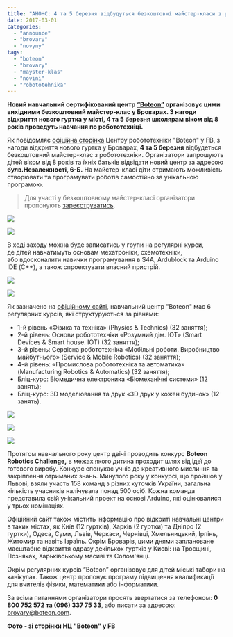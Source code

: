 ```yaml
---
title: "АНОНС: 4 та 5 березня відбудуться безкоштовні майстер-класи з робототехніки від центру \"BOTEON\""
date: 2017-03-01
categories: 
  - "announce"
  - "brovary"
  - "novyny"
tags: 
  - "boteon"
  - "brovary"
  - "mayster-klas"
  - "novini"
  - "robototehnika"
---
```


**Новий навчальний сертифікований центр [“Boteon”](http://boteon.com/) організовує цими вихідними безкоштовний майстер-клас у Броварах. З нагоди відкриття нового гуртка у місті, 4 та 5 березня школярам віком від 8 років проведуть навчання по робототехніці.**

Як повідомляє [офіційна сторінка](https://www.facebook.com/BoteonCom/posts/1927222007508680) Центру робототехніки "Boteon" у FB, з нагоди відкриття нового гуртка у Броварах, **4 та 5 березня** відбудеться безкоштовний майстер-клас з робототехніки. Організатори запрошують дітей віком від 8 років та їхніх батьків відвідати новий центр за адресою **булв.Незалежності, 6-Б.** На майстер-класі діти отримають можливість створювати та програмувати роботів самостійно за унікальною програмою.

> Для участі у безкоштовному майстер-класі організатори пропонують [зареєструватись](https://goo.gl/Wp1gCg).

[![](https://mpz.brovary.org/wp-content/uploads/2017/03/17097156_1929537037277177_2914004154206280466_o.jpg)](https://mpz.brovary.org/wp-content/uploads/2017/03/17097156_1929537037277177_2914004154206280466_o.jpg)

[![](https://mpz.brovary.org/wp-content/uploads/2017/03/17016055_1929540043943543_8791097084485770703_o-1.jpg)](https://mpz.brovary.org/wp-content/uploads/2017/03/17016055_1929540043943543_8791097084485770703_o-1.jpg)

В ході заходу можна буде записатись у групи на регулярні курси, де дітей навчатимуть основам мехатроніки, схемотехніки, або вдосконалити навички програмування в S4A, Ardublock та Arduino IDE (С++), а також спроектувати власний пристрій.

[![](https://mpz.brovary.org/wp-content/uploads/2017/03/17038812_1929540063943541_6578896466597647415_o.jpg)](https://mpz.brovary.org/wp-content/uploads/2017/03/17038812_1929540063943541_6578896466597647415_o.jpg)

[![](https://mpz.brovary.org/wp-content/uploads/2017/03/16992149_1929545367276344_4801930482995796705_o.jpg)](https://mpz.brovary.org/wp-content/uploads/2017/03/16992149_1929545367276344_4801930482995796705_o.jpg)

Як зазначено на [офіційному сайті](http://edu.boteon.com/), навчальний центр "Boteon" має 6 регулярних курсів, які структуруються за рівнями:

- 1-й рівень «Фізика та техніка» (Physics & Technics) (32 заняття);
- 2-й рівень: Основи робототехніки «Розумний дім. IOT» (Smart Devices & Smart house. IOT) (32 заняття);
- 3-й рівень: Сервісна робототехніка «Мобільні роботи. Виробництво майбутнього» (Service & Mobile Robotics) (32 заняття);
- 4-й рівень: «Промислова робототехніка та автоматика» (Manufacturing Robotics & Automatics) (32 заняття);
- Бліц-курс: Біомедична електроника «Біомеханічні системи» (12 занять);
- Бліц-курс: 3D моделювання та друк «3D друк у кожен будинок» (12 занять).

[![](https://mpz.brovary.org/wp-content/uploads/2017/03/4.jpg)](https://mpz.brovary.org/wp-content/uploads/2017/03/4.jpg)

[![](https://mpz.brovary.org/wp-content/uploads/2017/03/5.jpg)](https://mpz.brovary.org/wp-content/uploads/2017/03/5.jpg)

[![](https://mpz.brovary.org/wp-content/uploads/2017/03/7.jpg)](https://mpz.brovary.org/wp-content/uploads/2017/03/7.jpg)

Протягом навчального року центр двічі проводить конкурс **Boteon Robotics Challenge,** в межах якого дитина проходит шлях від ідеї до готового виробу. Конкурс спонукає учнів до креативного мислиння та закріплення отриманих знань. Минулого року у конкурсі, що пройшов у Львові, взяли участь 158 команд з різних куточків України, загальна кількість учасників налічувала понад 500 осіб. Кожна команда представила свій унікальний проект на основі Arduino, які оцінювалися у трьох номінаціях.

Офіційний сайт також містить інформацію про відкриті навчальні центри в таких містах, як Київ (12 гуртків), Харків (2 гуртки) та Дніпро (2 гуртки), Одеса, Суми, Львів, Черкаси, Чернівці, Хмельницький, Ірпінь, Житомир та навіть Ізраїль. Окрім Броварів, цими днями заплановане масштабне відкриття одразу декількох гуртків у Києві: на Троєщині, Позняках, Харьківському масиві та Солом'янці.

Окрім регулярних курсів “Boteon” організовує для дітей міські табори на канікулах. Також центр пропонує програму підвищення квалификації для вчителів фізики, математики або інформатики.

За всіма питаннями організатори просять звертатися за телефоном: **0 800 752 572 та (096) 337 75 33**, або писати за адресою: brovary@boteon.com.

**Фото - зі сторінки НЦ "Boteon" у FB**
